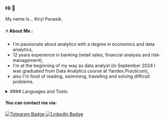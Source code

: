 ### Hi 👋
My name is... Kiryl Panasik.

#### ⚡ About Me :
- I'm passionate about analytics with a degree in economics and data analytics,
- 12 years experience in banking (retail sales, financial analysis and risk-management),
- I'm at the beginning of my way as data analyst (in September 2024 I was graduated from Data Analytics course at Yandex.Practicum),
- also I'm fond of reading, swimming, travelling and solving difficult problems.


<details>
<summary> #### Languages and Tools: </summary>

| Languages |
|-----------|
| JavaScript|
| Python    |
| SQL       |

</details>

#### You can contact me via:

<div id="badges" align="left">
  <a href="https://t.me/knpanasik">
    <img src="https://img.shields.io/badge/telegram-blue?style=for-the-badge&logo=telegram&logoColor=white" alt="Telegram Badge"/>
  </a>
  <a href="https://www.linkedin.com/in/kiryl-panasik/">
    <img src="https://img.shields.io/badge/LinkedIn-0A66C2.svg?style=for-the-badge&logo=LinkedIn&logoColor=white" alt="LinkedIn Badge"/>
  </a><br>
</div>

<!--
**knpanasik/knpanasik** is a ✨ _special_ ✨ repository because its `README.md` (this file) appears on your GitHub profile.

Here are some ideas to get you started:

- 🔭 I’m currently working on ...
- 🌱 I’m currently learning ...
- 👯 I’m looking to collaborate on ...
- 🤔 I’m looking for help with ...
- 💬 Ask me about ...
- 📫 How to reach me: ...
- 😄 Pronouns: ...
- ⚡ Fun fact: ...
-->
